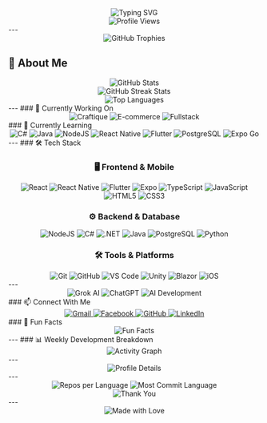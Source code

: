 <div align="center">
  <img src="https://readme-typing-svg.herokuapp.com?font=Fira+Code&weight=500&size=28&pause=1000&color=8B4513&center=true&vCenter=true&width=435&lines=Hi+%F0%9F%91%8B%2C+I'm+KennyDangg;A+Passionate+Fullstack+Developer;From+VietNam+%F0%9F%87%BB%F0%9F%87%B3" alt="Typing SVG" />
</div>

<div align="center">
  <img src="https://komarev.com/ghpvc/?username=kennyydang&label=Profile%20views&color=8B4513&style=for-the-badge" alt="Profile Views" />
</div>
---
<div align="center">
  <img src="https://github-profile-trophy.vercel.app/?username=kennyydang&theme=darkhub&no-frame=true&no-bg=false&margin-w=4&row=1&column=7" alt="GitHub Trophies" />
</div>

## 🚀 About Me

<div align="center">
  <img src="https://github-readme-stats.vercel.app/api?username=kennyydang&show_icons=true&theme=radical&hide_border=true&bg_color=0D1117&title_color=8B4513&text_color=FFFFFF&icon_color=8B4513" alt="GitHub Stats" />
</div>
<div align="center">
  <img src="https://github-readme-streak-stats.herokuapp.com/?user=kennyydang&theme=radical&hide_border=true&background=0D1117&stroke=8B4513&ring=8B4513&fire=8B4513&currStreakNum=FFFFFF&currStreakLabel=8B4513&sideNums=FFFFFF&sideLabels=8B4513&dates=FFFFFF" alt="GitHub Streak Stats" />
</div>
<div align="center">
  <img src="https://github-readme-stats.vercel.app/api/top-langs/?username=kennyydang&layout=compact&theme=radical&hide_border=true&bg_color=0D1117&title_color=8B4513&text_color=FFFFFF&langs_count=8" alt="Top Languages" />
</div>
---
### 🎯 Currently Working On
<div align="center">
  <img src="https://img.shields.io/badge/Craftique-8B4513?style=for-the-badge&logo=react&logoColor=white" alt="Craftique" />
  <img src="https://img.shields.io/badge/E--commerce-8B4513?style=for-the-badge&logo=shopify&logoColor=white" alt="E-commerce" />
  <img src="https://img.shields.io/badge/Fullstack-8B4513?style=for-the-badge&logo=fullstack&logoColor=white" alt="Fullstack" />
</div>
### 🌱 Currently Learning
<div align="center">
  <img src="https://img.shields.io/badge/C%23-239120?style=for-the-badge&logo=c-sharp&logoColor=white" alt="C#" />
  <img src="https://img.shields.io/badge/Java-ED8B00?style=for-the-badge&logo=openjdk&logoColor=white" alt="Java" />
  <img src="https://img.shields.io/badge/Node.js-43853D?style=for-the-badge&logo=node.js&logoColor=white" alt="NodeJS" />
  <img src="https://img.shields.io/badge/React_Native-20232A?style=for-the-badge&logo=react&logoColor=61DAFB" alt="React Native" />
  <img src="https://img.shields.io/badge/Flutter-02569B?style=for-the-badge&logo=flutter&logoColor=white" alt="Flutter" />
  <img src="https://img.shields.io/badge/PostgreSQL-316192?style=for-the-badge&logo=postgresql&logoColor=white" alt="PostgreSQL" />
  <img src="https://img.shields.io/badge/Expo-000000?style=for-the-badge&logo=expo&logoColor=white" alt="Expo Go" />
</div>
---
### 🛠️ Tech Stack
<div align="center">
  <h3>🖥️ Frontend & Mobile</h3>
  <img src="https://img.shields.io/badge/React-20232A?style=for-the-badge&logo=react&logoColor=61DAFB" alt="React" />
  <img src="https://img.shields.io/badge/React_Native-20232A?style=for-the-badge&logo=react&logoColor=61DAFB" alt="React Native" />
  <img src="https://img.shields.io/badge/Flutter-02569B?style=for-the-badge&logo=flutter&logoColor=white" alt="Flutter" />
  <img src="https://img.shields.io/badge/Expo-000000?style=for-the-badge&logo=expo&logoColor=white" alt="Expo" />
  <img src="https://img.shields.io/badge/TypeScript-007ACC?style=for-the-badge&logo=typescript&logoColor=white" alt="TypeScript" />
  <img src="https://img.shields.io/badge/JavaScript-F7DF1E?style=for-the-badge&logo=javascript&logoColor=black" alt="JavaScript" />
  <img src="https://img.shields.io/badge/HTML5-E34F26?style=for-the-badge&logo=html5&logoColor=white" alt="HTML5" />
  <img src="https://img.shields.io/badge/CSS3-1572B6?style=for-the-badge&logo=css3&logoColor=white" alt="CSS3" />
</div>
<div align="center">
  <h3>⚙️ Backend & Database</h3>
  <img src="https://img.shields.io/badge/Node.js-43853D?style=for-the-badge&logo=node.js&logoColor=white" alt="NodeJS" />
  <img src="https://img.shields.io/badge/C%23-239120?style=for-the-badge&logo=c-sharp&logoColor=white" alt="C#" />
  <img src="https://img.shields.io/badge/.NET-512BD4?style=for-the-badge&logo=.net&logoColor=white" alt=".NET" />
  <img src="https://img.shields.io/badge/Java-ED8B00?style=for-the-badge&logo=openjdk&logoColor=white" alt="Java" />
  <img src="https://img.shields.io/badge/PostgreSQL-316192?style=for-the-badge&logo=postgresql&logoColor=white" alt="PostgreSQL" />
  <img src="https://img.shields.io/badge/Python-3776AB?style=for-the-badge&logo=python&logoColor=white" alt="Python" />
</div>
<div align="center">
  <h3>🛠️ Tools & Platforms</h3>
  <img src="https://img.shields.io/badge/Git-F05032?style=for-the-badge&logo=git&logoColor=white" alt="Git" />
  <img src="https://img.shields.io/badge/GitHub-100000?style=for-the-badge&logo=github&logoColor=white" alt="GitHub" />
  <img src="https://img.shields.io/badge/VS_Code-007ACC?style=for-the-badge&logo=visual-studio-code&logoColor=white" alt="VS Code" />
  <img src="https://img.shields.io/badge/Unity-000000?style=for-the-badge&logo=unity&logoColor=white" alt="Unity" />
  <img src="https://img.shields.io/badge/Blazor-512BD4?style=for-the-badge&logo=blazor&logoColor=white" alt="Blazor" />
  <img src="https://img.shields.io/badge/iOS-000000?style=for-the-badge&logo=ios&logoColor=white" alt="iOS" />
</div>
---
<div align="center">
  <img src="https://img.shields.io/badge/Grok_AI-8B4513?style=for-the-badge&logo=ai&logoColor=white" alt="Grok AI" />
  <img src="https://img.shields.io/badge/ChatGPT-74AA9C?style=for-the-badge&logo=openai&logoColor=white" alt="ChatGPT" />
  <img src="https://img.shields.io/badge/AI_Development-8B4513?style=for-the-badge&logo=ai&logoColor=white" alt="AI Development" />
</div>
### 📫 Connect With Me
<div align="center">
  <a href="mailto:dangtrungkien748@gmail.com">
    <img src="https://img.shields.io/badge/Gmail-D14836?style=for-the-badge&logo=gmail&logoColor=white" alt="Gmail" />
  </a>
  <a href="https://www.facebook.com/kennydang15/">
    <img src="https://img.shields.io/badge/Facebook-1877F2?style=for-the-badge&logo=facebook&logoColor=white" alt="Facebook" />
  </a>
  <a href="https://github.com/kennyydang">
    <img src="https://img.shields.io/badge/GitHub-100000?style=for-the-badge&logo=github&logoColor=white" alt="GitHub" />
  </a>
  <a href="[https://linkedin.com/in/your-profile](https://www.linkedin.com/in/ki%C3%AAn-%C4%91%E1%BA%B7ng-trung-8468b4372/)">
    <img src="https://img.shields.io/badge/LinkedIn-0077B5?style=for-the-badge&logo=linkedin&logoColor=white" alt="LinkedIn" />
  </a>
</div>
### 🎯 Fun Facts
<div align="center">
  <img src="https://readme-typing-svg.herokuapp.com?font=Fira+Code&weight=500&size=20&pause=2000&color=8B4513&center=true&vCenter=true&width=435&lines=No+Code+%3D+No+Bug+%F0%9F%98%8E;Passionate+about+learning+new+tech;Love+building+amazing+products;Always+ready+for+new+challenges" alt="Fun Facts" />
</div>
---
### 📊 Weekly Development Breakdown
<div align="center">
  <img src="https://github-readme-activity-graph.vercel.app/graph?username=kennyydang&bg_color=0D1117&color=8B4513&line=8B4513&point=FFFFFF&area=true&hide_border=true" alt="Activity Graph" />
</div>
---
<div align="center">
  <img src="https://github-profile-summary-cards.vercel.app/api/cards/profile-details?username=kennyydang&theme=radical" alt="Profile Details" />
</div>
---
<div align="center">
  <img src="https://github-profile-summary-cards.vercel.app/api/cards/repos-per-language?username=kennyydang&theme=radical" alt="Repos per Language" />
  <img src="https://github-profile-summary-cards.vercel.app/api/cards/most-commit-language?username=kennyydang&theme=radical" alt="Most Commit Language" />
</div>
<div align="center"> 
<img src="https://readme-typing-svg.herokuapp.com?font=Fira+Code&weight=500&size=24&pause=1000&color=8B4513&center=true&vCenter=true&width=435&lines=Thanks+for+visiting+my+profile!+%F0%9F%98%8A;Let's+connect+and+build+amazing+things+together!+%F0%9F%9A%80" alt="Thank You" />
</div>
---

<div align="center">
  <img src="https://img.shields.io/badge/Made%20with%20%E2%9D%A4%EF%B8%8F%20by%20KennyDangg-8B4513?style=for-the-badge" alt="Made with Love" />
</div>
